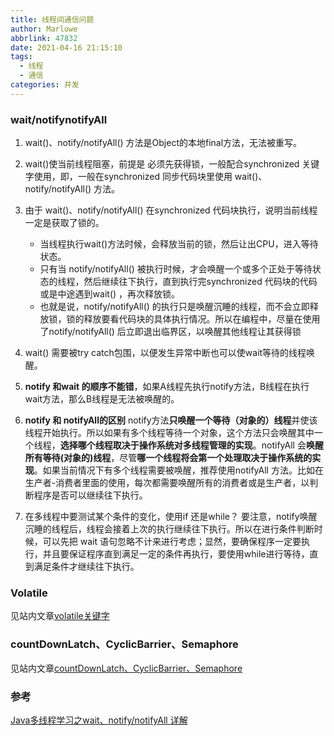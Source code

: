 ```yaml
---
title: 线程间通信问题
author: Marlowe
abbrlink: 47832
date: 2021-04-16 21:15:10
tags: 
  - 线程
  - 通信
categories: 并发
---
```


<!--more-->

### wait/notifynotifyAll
1. wait()、notify/notifyAll() 方法是Object的本地final方法，无法被重写。
2. wait()使当前线程阻塞，前提是 必须先获得锁，一般配合synchronized 关键字使用，即，一般在synchronized 同步代码块里使用 wait()、notify/notifyAll() 方法。
3. 由于 wait()、notify/notifyAll() 在synchronized 代码块执行，说明当前线程一定是获取了锁的。
   * 当线程执行wait()方法时候，会释放当前的锁，然后让出CPU，进入等待状态。
   * 只有当 notify/notifyAll() 被执行时候，才会唤醒一个或多个正处于等待状态的线程，然后继续往下执行，直到执行完synchronized 代码块的代码或是中途遇到wait() ，再次释放锁。
   * 也就是说，notify/notifyAll() 的执行只是唤醒沉睡的线程，而不会立即释放锁，锁的释放要看代码块的具体执行情况。所以在编程中，尽量在使用了notify/notifyAll() 后立即退出临界区，以唤醒其他线程让其获得锁

4. wait() 需要被try catch包围，以便发生异常中断也可以使wait等待的线程唤醒。
5. **notify 和wait 的顺序不能错**，如果A线程先执行notify方法，B线程在执行wait方法，那么B线程是无法被唤醒的。
6. **notify 和 notifyAll的区别**
notify方法**只唤醒一个等待（对象的）线程**并使该线程开始执行。所以如果有多个线程等待一个对象，这个方法只会唤醒其中一个线程，**选择哪个线程取决于操作系统对多线程管理的实现**。notifyAll 会**唤醒所有等待(对象的)线程**，尽管**哪一个线程将会第一个处理取决于操作系统的实现**。如果当前情况下有多个线程需要被唤醒，推荐使用notifyAll 方法。比如在生产者-消费者里面的使用，每次都需要唤醒所有的消费者或是生产者，以判断程序是否可以继续往下执行。

7. 在多线程中要测试某个条件的变化，使用if 还是while？
要注意，notify唤醒沉睡的线程后，线程会接着上次的执行继续往下执行。所以在进行条件判断时候，可以先把 wait 语句忽略不计来进行考虑；显然，要确保程序一定要执行，并且要保证程序直到满足一定的条件再执行，要使用while进行等待，直到满足条件才继续往下执行。



### Volatile
见站内文章[volatile关键字](volatile-关键字.md)

### countDownLatch、CyclicBarrier、Semaphore

见站内文章[countDownLatch、CyclicBarrier、Semaphore](countDownLatch、CyclicBarrier、Semaphore.md)



### 参考
[Java多线程学习之wait、notify/notifyAll 详解](https://www.cnblogs.com/moongeek/p/7631447.html)



